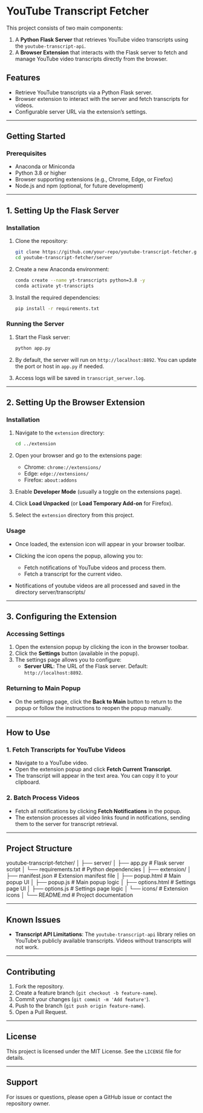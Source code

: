 # **YouTube Transcript Fetcher**

This project consists of two main components:
1. A **Python Flask Server** that retrieves YouTube video transcripts using the `youtube-transcript-api`.
2. A **Browser Extension** that interacts with the Flask server to fetch and manage YouTube video transcripts directly from the browser.

## **Features**
- Retrieve YouTube transcripts via a Python Flask server.
- Browser extension to interact with the server and fetch transcripts for videos.
- Configurable server URL via the extension’s settings.

---

## **Getting Started**

### **Prerequisites**
- Anaconda or Miniconda
- Python 3.8 or higher
- Browser supporting extensions (e.g., Chrome, Edge, or Firefox)
- Node.js and npm (optional, for future development)

---

## **1. Setting Up the Flask Server**

### **Installation**
1. Clone the repository:
    ```bash
    git clone https://github.com/your-repo/youtube-transcript-fetcher.git
    cd youtube-transcript-fetcher/server
    ```

2. Create a new Anaconda environment:
    ```bash
    conda create --name yt-transcripts python=3.8 -y
    conda activate yt-transcripts
    ```

3. Install the required dependencies:
    ```bash
    pip install -r requirements.txt
    ```

### **Running the Server**
1. Start the Flask server:
    ```bash
    python app.py
    ```

2. By default, the server will run on `http://localhost:8892`. You can update the port or host in `app.py` if needed.

3. Access logs will be saved in `transcript_server.log`.

---

## **2. Setting Up the Browser Extension**

### **Installation**
1. Navigate to the `extension` directory:
    ```bash
    cd ../extension
    ```

2. Open your browser and go to the extensions page:
    - Chrome: `chrome://extensions/`
    - Edge: `edge://extensions/`
    - Firefox: `about:addons`

3. Enable **Developer Mode** (usually a toggle on the extensions page).

4. Click **Load Unpacked** (or **Load Temporary Add-on** for Firefox).

5. Select the `extension` directory from this project.

### **Usage**
- Once loaded, the extension icon will appear in your browser toolbar.
- Clicking the icon opens the popup, allowing you to:
  - Fetch notifications of YouTube videos and process them.
  - Fetch a transcript for the current video.

- Notifications of youtube videos are all processed and saved in the directory server/transcripts/
---

## **3. Configuring the Extension**

### **Accessing Settings**
1. Open the extension popup by clicking the icon in the browser toolbar.
2. Click the **Settings** button (available in the popup).
3. The settings page allows you to configure:
   - **Server URL**: The URL of the Flask server. Default: `http://localhost:8892`.

### **Returning to Main Popup**
- On the settings page, click the **Back to Main** button to return to the popup or follow the instructions to reopen the popup manually.

---

## **How to Use**

### **1. Fetch Transcripts for YouTube Videos**
- Navigate to a YouTube video.
- Open the extension popup and click **Fetch Current Transcript**.
- The transcript will appear in the text area. You can copy it to your clipboard.

### **2. Batch Process Videos**
- Fetch all notifications by clicking **Fetch Notifications** in the popup.
- The extension processes all video links found in notifications, sending them to the server for transcript retrieval.

---

## **Project Structure**

youtube-transcript-fetcher/
│
├── server/
│   ├── app.py                 # Flask server script
│   └── requirements.txt       # Python dependencies
│
├── extension/
│   ├── manifest.json          # Extension manifest file
│   ├── popup.html             # Main popup UI
│   ├── popup.js               # Main popup logic
│   ├── options.html           # Settings page UI
│   ├── options.js             # Settings page logic
│   └── icons/                 # Extension icons
│
└── README.md                  # Project documentation

---

## **Known Issues**
- **Transcript API Limitations**: The `youtube-transcript-api` library relies on YouTube’s publicly available transcripts. Videos without transcripts will not work.

---

## **Contributing**
1. Fork the repository.
2. Create a feature branch (`git checkout -b feature-name`).
3. Commit your changes (`git commit -m 'Add feature'`).
4. Push to the branch (`git push origin feature-name`).
5. Open a Pull Request.

---

## **License**
This project is licensed under the MIT License. See the `LICENSE` file for details.

---

## **Support**
For issues or questions, please open a GitHub issue or contact the repository owner.